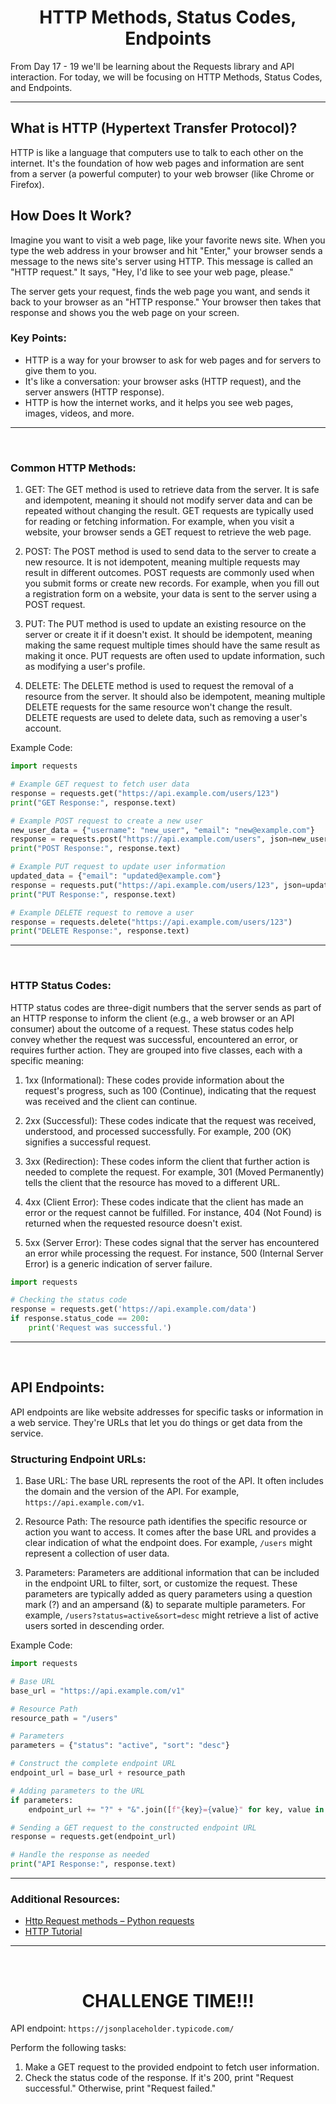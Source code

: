 <h1 align="center">HTTP Methods, Status Codes, Endpoints</h1>

From Day 17 - 19 we'll be learning about the Requests library and API interaction. For today, we will be focusing on HTTP Methods, Status Codes, and Endpoints.

<hr>

## What is HTTP (Hypertext Transfer Protocol)?

HTTP is like a language that computers use to talk to each other on the internet. It's the foundation of how web pages and information are sent from a server (a powerful computer) to your web browser (like Chrome or Firefox).

## How Does It Work?

Imagine you want to visit a web page, like your favorite news site. When you type the web address in your browser and hit "Enter," your browser sends a message to the news site's server using HTTP. This message is called an "HTTP request." It says, "Hey, I'd like to see your web page, please."

The server gets your request, finds the web page you want, and sends it back to your browser as an "HTTP response." Your browser then takes that response and shows you the web page on your screen.

### Key Points:

- HTTP is a way for your browser to ask for web pages and for servers to give them to you.
- It's like a conversation: your browser asks (HTTP request), and the server answers (HTTP response).
- HTTP is how the internet works, and it helps you see web pages, images, videos, and more.

<hr>
<br>

### Common HTTP Methods:

1. GET: The GET method is used to retrieve data from the server. It is safe and idempotent, meaning it should not modify server data and can be repeated without changing the result. GET requests are typically used for reading or fetching information. For example, when you visit a website, your browser sends a GET request to retrieve the web page.

2. POST: The POST method is used to send data to the server to create a new resource. It is not idempotent, meaning multiple requests may result in different outcomes. POST requests are commonly used when you submit forms or create new records. For example, when you fill out a registration form on a website, your data is sent to the server using a POST request.

3. PUT: The PUT method is used to update an existing resource on the server or create it if it doesn't exist. It should be idempotent, meaning making the same request multiple times should have the same result as making it once. PUT requests are often used to update information, such as modifying a user's profile.

4. DELETE: The DELETE method is used to request the removal of a resource from the server. It should also be idempotent, meaning multiple DELETE requests for the same resource won't change the result. DELETE requests are used to delete data, such as removing a user's account.

Example Code:
```python
import requests

# Example GET request to fetch user data
response = requests.get("https://api.example.com/users/123")
print("GET Response:", response.text)

# Example POST request to create a new user
new_user_data = {"username": "new_user", "email": "new@example.com"}
response = requests.post("https://api.example.com/users", json=new_user_data)
print("POST Response:", response.text)

# Example PUT request to update user information
updated_data = {"email": "updated@example.com"}
response = requests.put("https://api.example.com/users/123", json=updated_data)
print("PUT Response:", response.text)

# Example DELETE request to remove a user
response = requests.delete("https://api.example.com/users/123")
print("DELETE Response:", response.text)
```

<hr>
<br>

### HTTP Status Codes:

HTTP status codes are three-digit numbers that the server sends as part of an HTTP response to inform the client (e.g., a web browser or an API consumer) about the outcome of a request. These status codes help convey whether the request was successful, encountered an error, or requires further action. They are grouped into five classes, each with a specific meaning:

1. 1xx (Informational): These codes provide information about the request's progress, such as 100 (Continue), indicating that the request was received and the client can continue.

2. 2xx (Successful): These codes indicate that the request was received, understood, and processed successfully. For example, 200 (OK) signifies a successful request.

3. 3xx (Redirection): These codes inform the client that further action is needed to complete the request. For example, 301 (Moved Permanently) tells the client that the resource has moved to a different URL.

4. 4xx (Client Error): These codes indicate that the client has made an error or the request cannot be fulfilled. For instance, 404 (Not Found) is returned when the requested resource doesn't exist.

5. 5xx (Server Error): These codes signal that the server has encountered an error while processing the request. For instance, 500 (Internal Server Error) is a generic indication of server failure.

```python
import requests

# Checking the status code
response = requests.get('https://api.example.com/data')
if response.status_code == 200:
    print('Request was successful.')
```

<hr>
<br>

## API Endpoints:
	
API endpoints are like website addresses for specific tasks or information in a web service. They're URLs that let you do things or get data from the service.

### Structuring Endpoint URLs:

1. Base URL: 
The base URL represents the root of the API. It often includes the domain and the version of the API. For example, `https://api.example.com/v1`.

2. Resource Path: 
The resource path identifies the specific resource or action you want to access. It comes after the base URL and provides a clear indication of what the endpoint does. For example, `/users` might represent a collection of user data.

3. Parameters: 
Parameters are additional information that can be included in the endpoint URL to filter, sort, or customize the request. These parameters are typically added as query parameters using a question mark (?) and an ampersand (&) to separate multiple parameters. For example, `/users?status=active&sort=desc` might retrieve a list of active users sorted in descending order.

Example Code:

```python
import requests

# Base URL
base_url = "https://api.example.com/v1"

# Resource Path
resource_path = "/users"

# Parameters
parameters = {"status": "active", "sort": "desc"}

# Construct the complete endpoint URL
endpoint_url = base_url + resource_path

# Adding parameters to the URL
if parameters:
    endpoint_url += "?" + "&".join([f"{key}={value}" for key, value in parameters.items()])

# Sending a GET request to the constructed endpoint URL
response = requests.get(endpoint_url)

# Handle the response as needed
print("API Response:", response.text)
```

<hr>

### Additional Resources:

* <a href="https://www.geeksforgeeks.org/http-request-methods-python-requests/">Http Request methods – Python requests</a>
* <a href="https://www.tutorialspoint.com/http/index.htm">HTTP Tutorial</a>

<hr>
<br>

<h1 align="center">CHALLENGE TIME!!!</h1>

API endpoint: `https://jsonplaceholder.typicode.com/`

Perform the following tasks:
1. Make a GET request to the provided endpoint to fetch user information.
2. Check the status code of the response. If it's 200, print "Request successful." Otherwise, print "Request failed."

